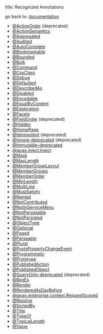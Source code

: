 title: Recognized Annotations

go back to: [documentation](../../documentation.html)

* [@ActionOrder](./ActionOrder.html) (deprecated)
* [@ActionSemantics](./ActionSemantics.html)
* [@Aggregated](./Aggregated.html)
* [@Audited](./Audited.html)
* [@AutoComplete](./AutoComplete.html)
* [@Bookmarkable](./Bookmarkable.html)
* [@Bounded](./Bounded.html)
* [@Bulk](./Bulk.html)
* [@Command](./Command.html)
* [@CssClass](./CssClass.html)
* [@Debug](./Debug.html)
* [@Defaulted](./Defaulted.html)
* [@DescribedAs](./DescribedAs.html)
* [@Disabled](./Disabled.html)
* [@Encodable](./Encodable.html)
* [@EqualByContent](./EqualByContent.html)
* [@Exploration](./Exploration.html)
* [@Facets](./Facets.html)
* [@FieldOrder](./FieldOrder.html) (deprecated)
* [@Hidden](./Hidden.html)
* [@HomePage](./HomePage.html)
* [@Idempotent](./Idempotent-deprecated.html) (deprecated)
* [@Ignore-deprecated](./Ignore-deprecated.html) (deprecated)
* [@Immutable-deprecated](./Immutable.html)
* [@javax.inject.Inject](./Inject.html)
* [@Mask](./Mask.html)
* [@MaxLength](./MaxLength.html)
* [@MemberGroupLayout](./MemberGroupLayout.html)
* [@MemberGroups](./MemberGroups.html)
* [@MemberOrder](./MemberOrder.html)
* [@MinLength](./MinLength.html)
* [@MultiLine](./MultiLine.html)
* [@MustSatisfy](./MustSatisfy.html)
* [@Named](./Named.html)
* [@NotContributed](./NotContributed.html)
* [@NotInServiceMenu](./NotInServiceMenu.html)
* [@NotPersistable](./NotPersistable.html)
* [@NotPersisted](./NotPersisted.html)
* [@ObjectType](./ObjectType.html)
* [@Optional](./Optional.html)
* [@Paged](./Paged.html)
* [@Parseable](./Parseable.html)
* [@Plural](./Plural.html)
* [@PostsPropertyChangeEvent](./PostsPropertyChangeEvent.html)
* [@Programmatic](./Programmatic.html)
* [@Prototype](./Prototype.html)
* [@PublishedAction](./Prototype.html)
* [@PublishedObject](./PublishedObject.html)
* [@QueryOnly-deprecated](./QueryOnly-deprecated.html) (deprecated)
* [@RegEx](./RegEx.html)
* [@Render](./Render.html)
* [@RenderedAsDayBefore](./RenderedAsDayBefore.html)
* [@javax.enterprise.context.RequestScoped](./RequestScoped.html)
* [@Resolve](./Resolve.html)
* [@SortedBy](./SortedBy.html)
* [@Title](./Title.html)
* [@TypeOf](./TypeOf.html)
* [@TypicalLength](./TypicalLength.html)
* [@Value](./Value.html)
